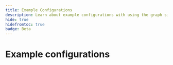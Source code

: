 ```yaml
---
title: Example Configurations 
description: Learn about example configurations with using the graph simulation tool.
hide: true
hidefromtoc: true
badge: Beta
---
```

# Example configurations